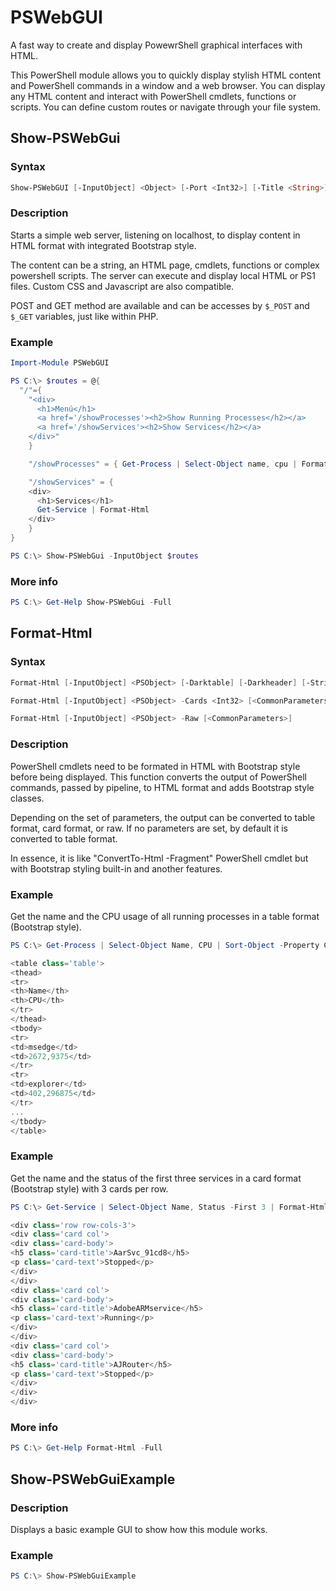 # PSWebGUI
A fast way to create and display PowewrShell graphical interfaces with HTML.

This PowerShell module allows you to quickly display stylish HTML content and PowerShell commands in a window and a web browser. You can display any HTML content and interact with PowerShell cmdlets, functions or scripts. You can define custom routes or navigate through your file system.

## Show-PSWebGui
### Syntax
```powershell
Show-PSWebGUI [-InputObject] <Object> [-Port <Int32>] [-Title <String>] [-Icon <String>] [-CssUri <String>] [-NoWindow] [-DocumentRoot <String>] [<CommonParameters>]
```

### Description
Starts a simple web server, listening on localhost, to display content in HTML format with integrated Bootstrap style.

The content can be a string, an HTML page, cmdlets, functions or complex powershell scripts.
The server can execute and display local HTML or PS1 files. Custom CSS and Javascript are also compatible.
    
POST and GET method are available and can be accesses by ``$_POST`` and ``$_GET`` variables, just like within PHP.

### Example
```powershell
Import-Module PSWebGUI

PS C:\> $routes = @{
  "/"={
    "<div>
      <h1>Menú</h1>
      <a href='/showProcesses'><h2>Show Running Processes</h2></a>
      <a href='/showServices'><h2>Show Services</h2></a>
    </div>"
    }

    "/showProcesses" = { Get-Process | Select-Object name, cpu | Format-Html }

    "/showServices" = {
    <div>
      <h1>Services</h1>
      Get-Service | Format-Html
    </div>
    }
}

PS C:\> Show-PSWebGui -InputObject $routes
```

### More info
```powershell
PS C:\> Get-Help Show-PSWebGui -Full
```

## Format-Html
### Syntax
```powershell
Format-Html [-InputObject] <PSObject> [-Darktable] [-Darkheader] [-Striped] [-Hover] [<CommonParameters>]

Format-Html [-InputObject] <PSObject> -Cards <Int32> [<CommonParameters>]

Format-Html [-InputObject] <PSObject> -Raw [<CommonParameters>]
```
### Description
PowerShell cmdlets need to be formated in HTML with Bootstrap style before being displayed. This function converts the output of PowerShell commands, passed by pipeline, to HTML format and adds Bootstrap style classes.
    
Depending on the set of parameters, the output can be converted to table format, card format, or raw. If no parameters are set, by default it is converted to table format.
        
In essence, it is like "ConvertTo-Html -Fragment" PowerShell cmdlet but with Bootstrap styling built-in and another features.

### Example
Get the name and the CPU usage of all running processes in a table format (Bootstrap style).
```powershell
PS C:\> Get-Process | Select-Object Name, CPU | Sort-Object -Property CPU -Descending | Format-Html

<table class='table'>
<thead>
<tr>
<th>Name</th>
<th>CPU</th>
</tr>
</thead>
<tbody>
<tr>
<td>msedge</td>
<td>2672,9375</td>
</tr>
<tr>
<td>explorer</td>
<td>402,296875</td>
</tr>
...
</tbody>
</table>
```

### Example
Get the name and the status of the first three services in a card format (Bootstrap style) with 3 cards per row.
```powershell
PS C:\> Get-Service | Select-Object Name, Status -First 3 | Format-Html -Cards 3

<div class='row row-cols-3'>
<div class='card col'>
<div class='card-body'>
<h5 class='card-title'>AarSvc_91cd8</h5>
<p class='card-text'>Stopped</p>
</div>
</div>
<div class='card col'>
<div class='card-body'>
<h5 class='card-title'>AdobeARMservice</h5>
<p class='card-text'>Running</p>
</div>
</div>
<div class='card col'>
<div class='card-body'>
<h5 class='card-title'>AJRouter</h5>
<p class='card-text'>Stopped</p>
</div>
</div>
</div>
```

### More info
```powershell
PS C:\> Get-Help Format-Html -Full
```

## Show-PSWebGuiExample
### Description
Displays a basic example GUI to show how this module works.

### Example
```powershell
PS C:\> Show-PSWebGuiExample
```
